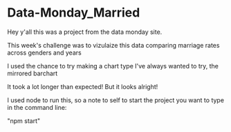 # Data-Monday_Married

Hey y'all this was a project from the data monday site.

This week's challenge was to vizulaize this data comparing marriage rates across genders and years

I used the chance to try making a chart type I've always wanted to try, the mirrored barchart

It took a lot longer than expected! But it looks alright!

I used node to run this, so a note to self to start the project you want to type in the command line:

"npm start"
